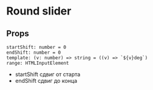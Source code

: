 # Round slider

## Props
```
startShift: number = 0
endShift: number = 0
template: (v: number) => string = ((v) => `${v}deg`)
range: HTMLInputElement 
```

- startShift сдвиг от старта
- endShift сдвиг до конца
